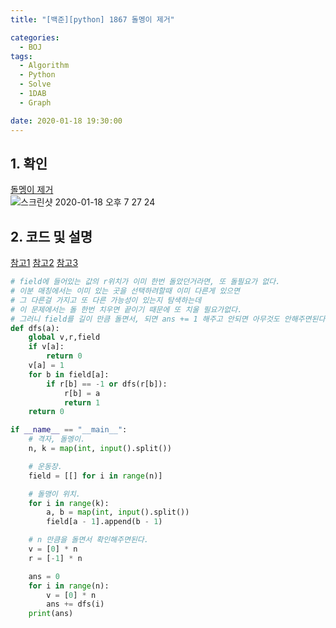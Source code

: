 ```yaml
---
title: "[백준][python] 1867 돌멩이 제거"

categories:
  - BOJ
tags:
  - Algorithm
  - Python
  - Solve
  - 1DAB
  - Graph

date: 2020-01-18 19:30:00
---
```


## 1. 확인
[돌멩이 제거](https://www.acmicpc.net/problem/1867)  
![스크린샷 2020-01-18 오후 7 27 24](https://user-images.githubusercontent.com/20227720/72662295-d5e6d880-3a28-11ea-80e0-403d410501f1.png)


## 2. 코드 및 설명

[참고1](https://www.acmicpc.net/source/8898279)
[참고2](https://justicehui.github.io/usaco/2019/09/10/BOJ1867/)
[참고3](https://pledge.tistory.com/entry/%EB%B0%B1%EC%A4%801864-%EB%8F%8C%EB%A9%A9%EC%9D%B4-%EC%A0%9C%EA%B1%B0)

```python
# field에 들어있는 값의 r위치가 이미 한번 돌았던거라면, 또 돌필요가 없다.
# 이분 매칭에서는 이미 있는 곳을 선택하려할때 이미 다른게 있으면
# 그 다른걸 가지고 또 다른 가능성이 있는지 탐색하는데
# 이 문제에서는 돌 한번 치우면 끝이기 때문에 또 치울 필요가없다.
# 그러니 field를 길이 만큼 돌면서, 되면 ans += 1 해주고 안되면 아무것도 안해주면된다.
def dfs(a):
    global v,r,field
    if v[a]:
        return 0
    v[a] = 1
    for b in field[a]:
        if r[b] == -1 or dfs(r[b]):
            r[b] = a
            return 1
    return 0

if __name__ == "__main__":
    # 격자, 돌멩이.
    n, k = map(int, input().split())

    # 운동장.
    field = [[] for i in range(n)]

    # 돌맹이 위치.
    for i in range(k):
        a, b = map(int, input().split())
        field[a - 1].append(b - 1)

    # n 만큼을 돌면서 확인해주면된다.
    v = [0] * n
    r = [-1] * n

    ans = 0
    for i in range(n):
        v = [0] * n
        ans += dfs(i)
    print(ans)

```
